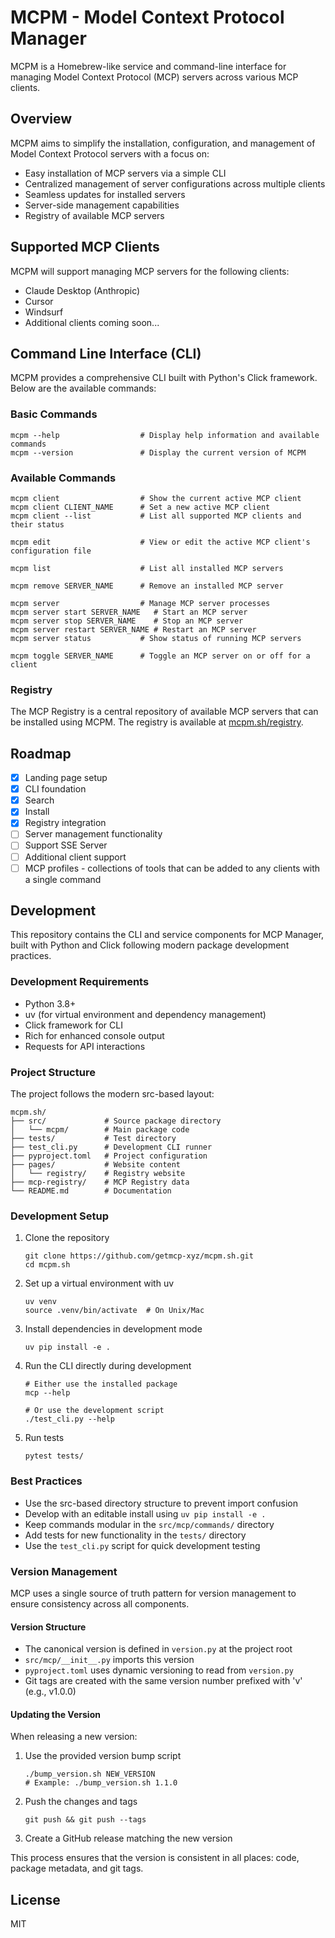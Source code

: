 # MCPM - Model Context Protocol Manager

MCPM is a Homebrew-like service and command-line interface for managing Model Context Protocol (MCP) servers across various MCP clients.

## Overview

MCPM aims to simplify the installation, configuration, and management of Model Context Protocol servers with a focus on:

- Easy installation of MCP servers via a simple CLI
- Centralized management of server configurations across multiple clients
- Seamless updates for installed servers
- Server-side management capabilities
- Registry of available MCP servers

## Supported MCP Clients

MCPM will support managing MCP servers for the following clients:

- Claude Desktop (Anthropic)
- Cursor
- Windsurf
- Additional clients coming soon...

## Command Line Interface (CLI)

MCPM provides a comprehensive CLI built with Python's Click framework. Below are the available commands:

### Basic Commands

```
mcpm --help                  # Display help information and available commands
mcpm --version               # Display the current version of MCPM
```

### Available Commands

```
mcpm client                  # Show the current active MCP client
mcpm client CLIENT_NAME      # Set a new active MCP client
mcpm client --list           # List all supported MCP clients and their status

mcpm edit                    # View or edit the active MCP client's configuration file

mcpm list                    # List all installed MCP servers

mcpm remove SERVER_NAME      # Remove an installed MCP server

mcpm server                  # Manage MCP server processes
mcpm server start SERVER_NAME   # Start an MCP server
mcpm server stop SERVER_NAME    # Stop an MCP server
mcpm server restart SERVER_NAME # Restart an MCP server
mcpm server status           # Show status of running MCP servers

mcpm toggle SERVER_NAME      # Toggle an MCP server on or off for a client
```

### Registry

The MCP Registry is a central repository of available MCP servers that can be installed using MCPM. The registry is available at [mcpm.sh/registry](https://mcpm.sh/registry).

## Roadmap

- [x] Landing page setup
- [x] CLI foundation
- [x] Search
- [x] Install
- [x] Registry integration
- [ ] Server management functionality
- [ ] Support SSE Server
- [ ] Additional client support
- [ ] MCP profiles - collections of tools that can be added to any clients with a single command

## Development

This repository contains the CLI and service components for MCP Manager, built with Python and Click following modern package development practices.

### Development Requirements

- Python 3.8+
- uv (for virtual environment and dependency management)
- Click framework for CLI
- Rich for enhanced console output
- Requests for API interactions

### Project Structure

The project follows the modern src-based layout:

```
mcpm.sh/
├── src/             # Source package directory
│   └── mcpm/        # Main package code
├── tests/           # Test directory
├── test_cli.py      # Development CLI runner
├── pyproject.toml   # Project configuration
├── pages/           # Website content
│   └── registry/    # Registry website
├── mcp-registry/    # MCP Registry data
└── README.md        # Documentation
```

### Development Setup

1. Clone the repository
   ```
   git clone https://github.com/getmcp-xyz/mcpm.sh.git
   cd mcpm.sh
   ```

2. Set up a virtual environment with uv
   ```
   uv venv
   source .venv/bin/activate  # On Unix/Mac
   ```

3. Install dependencies in development mode
   ```
   uv pip install -e .
   ```

4. Run the CLI directly during development
   ```
   # Either use the installed package
   mcp --help
   
   # Or use the development script
   ./test_cli.py --help
   ```

5. Run tests
   ```
   pytest tests/
   ```

### Best Practices

- Use the src-based directory structure to prevent import confusion
- Develop with an editable install using `uv pip install -e .`
- Keep commands modular in the `src/mcp/commands/` directory
- Add tests for new functionality in the `tests/` directory
- Use the `test_cli.py` script for quick development testing


### Version Management

MCP uses a single source of truth pattern for version management to ensure consistency across all components.

#### Version Structure

- The canonical version is defined in `version.py` at the project root
- `src/mcp/__init__.py` imports this version
- `pyproject.toml` uses dynamic versioning to read from `version.py`
- Git tags are created with the same version number prefixed with 'v' (e.g., v1.0.0)

#### Updating the Version

When releasing a new version:

1. Use the provided version bump script
   ```
   ./bump_version.sh NEW_VERSION
   # Example: ./bump_version.sh 1.1.0
   ```

2. Push the changes and tags
   ```
   git push && git push --tags
   ```

3. Create a GitHub release matching the new version

This process ensures that the version is consistent in all places: code, package metadata, and git tags.

## License

MIT
